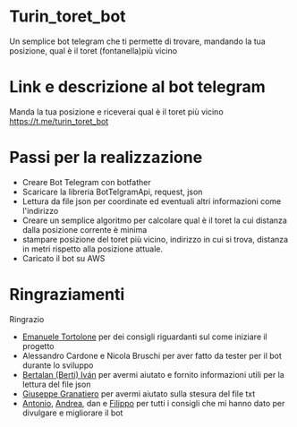 # Turin_toret_bot

Un semplice bot telegram che ti permette di trovare, mandando la tua posizione, qual è il toret (fontanella)più vicino

# Link e descrizione al bot telegram

Manda la tua posizione e riceverai qual è il toret più vicino https://t.me/turin_toret_bot

# Passi per la realizzazione

* Creare Bot Telegram con botfather
* Scaricare la libreria BotTelgramApi, request, json
* Lettura da file json per coordinate ed eventuali altri informazioni come l'indirizzo
* Creare un semplice algoritmo per calcolare qual è il toret la cui distanza dalla posizione corrente è minima
* stampare posizione del toret più vicino, indirizzo in cui si trova, distanza in metri rispetto alla posizione attuale.
* Caricato il bot su AWS

# Ringraziamenti
Ringrazio
* [Emanuele Tortolone](https://github.com/emanueletortolone) per dei consigli riguardanti sul come iniziare il progetto
* Alessandro Cardone e Nicola Bruschi per aver fatto da tester per il bot durante lo sviluppo
* [Bertalan (Berti) Iván](https://www.linkedin.com/in/iberti/) per avermi aiutato e fornito informazioni utili per la lettura del file json
* [Giuseppe Granatiero](https://giuseppegranatiero.github.io/) per avermi aiutato sulla stesura del file txt 
* [Antonio](https://github.com/ilovelinux), [Andrea](https://github.com/barbax7), dan e [Filippo](https://github.com/MarcAnt01) per tutti i consigli che mi hanno dato per divulgare e migliorare il bot
